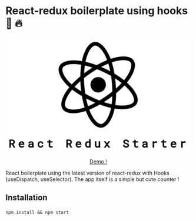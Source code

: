 # React-redux boilerplate using hooks :fishing_pole_and_fish: :fire:

<p align="center">
  <img src="./src/assets/images/header.png">
</p>

<div align="center">
  <a href="">Demo !</a>
</div>


React boilerplate using the latest version of react-redux with Hooks (useDispatch, useSelector). The app itself is a simple but cute counter !

## Installation

`npm install && npm start`